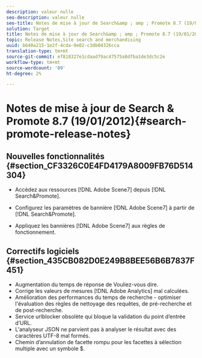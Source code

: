 ```yaml
---
description: valeur nulle
seo-description: valeur nulle
seo-title: Notes de mise à jour de Search&amp ; amp ; Promote 8.7 (19/01/2012)
solution: Target
title: Notes de mise à jour de Search&amp ; amp ; Promote 8.7 (19/01/2012)
topic: Release Notes,Site search and merchandising
uuid: b640a215-1e2f-4cda-9e02-c3db04326cca
translation-type: tm+mt
source-git-commit: ef818327e1cdaad79ac47575a8dfba1de3dc5c2e
workflow-type: tm+mt
source-wordcount: '89'
ht-degree: 2%

---
```



# Notes de mise à jour de Search &amp; Promote 8.7 (19/01/2012){#search-promote-release-notes}

## Nouvelles fonctionnalités {#section_CF3326C0E4FD4179A8009FB76D514304}

* Accédez aux ressources [!DNL Adobe Scene7] depuis [!DNL Search&Promote].
* Configurez les paramètres de bannière [!DNL Adobe Scene7] à partir de [!DNL Search&Promote].

* Appliquez les bannières [!DNL Adobe Scene7] aux règles de fonctionnement.

## Correctifs logiciels {#section_435CB082D0E249B8BEE56B6B7837F451}

* Augmentation du temps de réponse de Vouliez-vous dire.
* Corrige les valeurs de mesures [!DNL Adobe Analytics] mal calculées.
* Amélioration des performances du temps de recherche - optimiser l&#39;évaluation des règles de nettoyage des requêtes, de pré-recherche et de post-recherche.
* Service urlblocker obsolète qui bloque la validation du point d’entrée d’URL.
* L&#39;analyseur JSON ne parvient pas à analyser le résultat avec des caractères UTF-8 mal formés.
* Chemin d’annulation de facette rompu pour les facettes à sélection multiple avec un symbole $.

